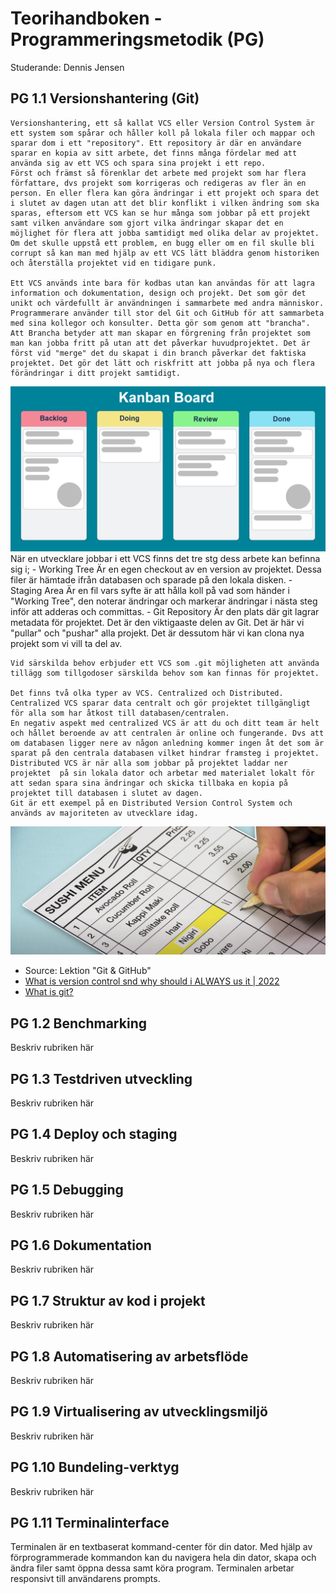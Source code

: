 # Teorihandboken - Programmeringsmetodik (PG)

Studerande: Dennis Jensen

## PG 1.1 Versionshantering (Git)

    Versionshantering, ett så kallat VCS eller Version Control System är ett system som spårar och håller koll på lokala filer och mappar och sparar dom i ett "repository". Ett repository är där en användare sparar en kopia av sitt arbete, det finns många fördelar med att använda sig av ett VCS och spara sina projekt i ett repo.
    Först och främst så förenklar det arbete med projekt som har flera författare, dvs projekt som korrigeras och redigeras av fler än en person. En eller flera kan göra ändringar i ett projekt och spara det i slutet av dagen utan att det blir konflikt i vilken ändring som ska sparas, eftersom ett VCS kan se hur många som jobbar på ett projekt samt vilken användare som gjort vilka ändringar skapar det en möjlighet för flera att jobba samtidigt med olika delar av projektet.
    Om det skulle uppstå ett problem, en bugg eller om en fil skulle bli corrupt så kan man med hjälp av ett VCS lätt bläddra genom historiken och återställa projektet vid en tidigare punk.

    Ett VCS används inte bara för kodbas utan kan användas för att lagra information och dokumentation, design och projekt. Det som gör det unikt och värdefullt är användningen i sammarbete med andra människor. Programmerare använder till stor del Git och GitHub för att sammarbeta med sina kollegor och konsulter. Detta gör som genom att "brancha". Att Brancha betyder att man skapar en förgrening från projektet som man kan jobba fritt på utan att det påverkar huvudprojektet. Det är först vid "merge" det du skapat i din branch påverkar det faktiska projektet. Det gör det lätt och riskfritt att jobba på nya och flera förändringar i ditt projekt samtidigt.

![Branching](image-1.png)
När en utvecklare jobbar i ett VCS finns det tre stg dess arbete kan befinna sig i; - Working Tree
Är en egen checkout av en version av projektet. Dessa filer är hämtade ifrån databasen och sparade på den lokala disken. - Staging Area
Är en fil vars syfte är att hålla koll på vad som händer i "Working Tree", den noterar ändringar och markerar ändringar i nästa steg inför att adderas och committas. - Git Repository
Är den plats där git lagrar metadata för projektet. Det är den viktigaaste delen av Git. Det är här vi "pullar" och "pushar" alla projekt. Det är dessutom här vi kan clona nya projekt som vi vill ta del av.

    Vid särskilda behov erbjuder ett VCS som .git möjligheten att använda tillägg som tillgodoser särskilda behov som kan finnas för projektet.

    Det finns två olka typer av VCS. Centralized och Distributed.
    Centralized VCS sparar data centralt och gör projektet tillgängligt för alla som har åtkost till databasen/centralen.
    En negativ aspekt med centralized VCS är att du och ditt team är helt och hållet beroende av att centralen är online och fungerande. Dvs att om databasen ligger nere av någon anledning kommer ingen åt det som är sparat på den centrala databasen vilket hindrar framsteg i projektet.
    Distributed VCS är när alla som jobbar på projektet laddar ner projektet  på sin lokala dator och arbetar med materialet lokalt för att sedan spara sina ändringar och skicka tillbaka en kopia på projektet till databasen i slutet av dagen.
    Git är ett exempel på en Distributed Version Control System och används av majoriteten av utvecklare idag.

![The git terminal](image.png)

- Source: Lektion "Git & GitHub"
- [What is version control snd why should i ALWAYS us it | 2022](https://www.youtube.com/watch?v=IeXhYROClZk)
- [What is git?](https://www.youtube.com/watch?v=2ReR1YJrNOM&pp=ygUXd2hhdCBpcyB2ZXJzaW9uIGNvbnRyb2w%3D)

## PG 1.2 Benchmarking

Beskriv rubriken här

## PG 1.3 Testdriven utveckling

Beskriv rubriken här

## PG 1.4 Deploy och staging

Beskriv rubriken här

## PG 1.5 Debugging

Beskriv rubriken här

## PG 1.6 Dokumentation

Beskriv rubriken här

## PG 1.7 Struktur av kod i projekt

Beskriv rubriken här

## PG 1.8 Automatisering av arbetsflöde

Beskriv rubriken här

## PG 1.9 Virtualisering av utvecklingsmiljö

Beskriv rubriken här

## PG 1.10 Bundeling-verktyg

Beskriv rubriken här

## PG 1.11 Terminalinterface

Terminalen är en textbaserat kommand-center för din dator.
Med hjälp av förprogrammerade kommandon kan du navigera hela din dator, skapa och ändra filer samt öppna dessa samt köra program.
Terminalen arbetar responsivt till användarens prompts.
